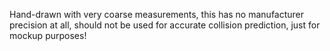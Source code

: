 Hand-drawn with very coarse measurements, this has no manufacturer precision at all, should not be used for accurate collision prediction, just for mockup purposes!

